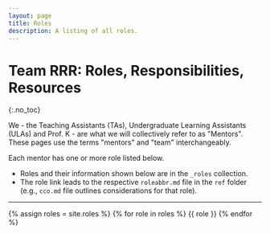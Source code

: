 ```yaml
---
layout: page
title: Roles
description: A listing of all roles.
---
```


# Team RRR: Roles, Responsibilities, Resources
{:.no_toc}

We - the Teaching Assistants (TAs), Undergraduate Learning Assistants (ULAs) and Prof. K - are what we will collectively refer to as "Mentors".
These pages use the terms "mentors" and "team" interchangeably.

Each mentor has one or more role listed below.

* Roles and their information shown below are in the `_roles` collection.
* The role link leads to the respective `roleabbr.md` file in the `ref` folder (e.g., `cco.md` file outlines considerations for that role).


---

{% assign roles = site.roles %}
{% for role in roles %}
{{ role }}
{% endfor %}

